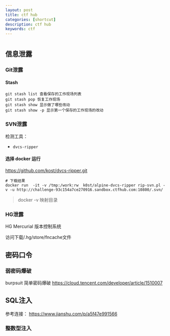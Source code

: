 ```yaml
---
layout: post
title: ctf hub
categories: [shortcut]
description: ctf hub
keywords: ctf 
---
```


#

## 信息泄露


### Git泄露

#### Stash


``` shell
git stash list 查看保存的工作现场列表    
git stash pop 恢复工作现场    
git stash show 显示做了哪些改动  
git stash show -p 显示第一个保存的工作现场的改动  
```


### SVN泄露

检测工具： 

- `dvcs-ripper`


#### 选择 docker 运行

https://github.com/kost/dvcs-ripper.git

```
# 下载结果
docker run  -it -v /tmp:/work:rw  k0st/alpine-dvcs-ripper rip-svn.pl -v -u http://challenge-93c154a7ce270916.sandbox.ctfhub.com:10800/.svn/
```
> docker -v  映射目录


### HG泄露

HG Mercurial 版本控制系统


访问下载/.hg/store/fncache文件


## 密码口令


### 弱密码爆破

burpsuit 简单密码爆破
https://cloud.tencent.com/developer/article/1510007

## SQL注入

参考连接： https://www.jianshu.com/p/a5f47e991566
### 整数型注入
